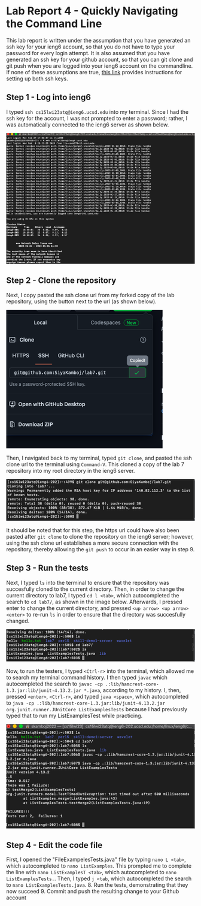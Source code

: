 # Lab Report 4 - Quickly Navigating the Command Line

This lab report is written under the assumption that you have generated an ssh key for your ieng6 account, so that you do not have to type your password for every login attempt. It is also assumed that you have generated an ssh key for your github account, so that you can git clone and git push when you are logged into your ieng6 account on the commandline. If none of these assumptions are true, [this link](https://ucsd-cse15l-w23.github.io/week/week7/) provides instructions for setting up both ssh keys.

## Step 1 - Log into ieng6

  I typed `ssh cs15lwi23atq@ieng6.ucsd.edu` into my terminal. Since I had the ssh key for the account, I was not prompted to enter a password; rather, I was automatically connected to the ieng6 server as shown below. 
  
  ![Succesful login to ssh](images/sshnopassword.png)
  
## Step 2 - Clone the repository

  Next, I copy pasted the ssh clone url from my forked copy of the lab repository, using the button next to the url (as shown below). 
 
 ![SSH url was copied](images/copiedsshurl.png)
  
  Then, I navigated back to my terminal, typed `git clone`, and pasted the ssh clone url to the terminal using `Command-V`. This cloned a copy of the lab 7 repository into my root directory in the ieng6 server. 
 
 ![Succesful git clone](images/gitclone.png)
  
  It should be noted that for this step, the https url could have also been pasted after `git clone` to clone the repository on the ieng6 server; however, using the ssh clone url establishes a more secure connection with the repository, thereby allowing the `git push` to occur in an easier way in step 9. 
 
## Step 3 - Run the tests

   Next, I typed `ls` into the terminal to ensure that the repository was succesfully cloned to the current directory. Then, in order to change the current directory to lab7, I typed `cd l <tab>`, which autocompleted the search to `cd lab7/`, as shown in the image below. Afterwards, I pressed enter to change the current directory, and pressed `<up arrow> <up arrow> <enter>` to re-run `ls` in order to ensure that the directory was succesfully changed. 

![CD into lab7](images/cdtolab7.png)

  Now, to run the testers, I typed `<Ctrl-r>` into the terminal, which allowed me to search my terminal command history. I then typed `javac` which autocompleted the search to `javac -cp .:lib/hamcrest-core-1.3.jar:lib/junit-4.13.2.jar *.java`, according to my history. I, then, pressed `<enter>`, `<Ctrl-r>`, and typed `java <space>`, which autocompleted to `java -cp .:lib/hamcrest-core-1.3.jar:lib/junit-4.13.2.jar org.junit.runner.JUnitCore ListExamplesTests` because I had previously typed that to run my ListExamplesTest while practicing.
  
  ![Ran failed tests](images/runfailedtests.png)

## Step 4 - Edit the code file
   First, I opened the "FileExampelesTests.java" file by typing `nano L <tab>`, which autocompleted to `nano ListExamples`. This prompted me to complete the line with `nano ListExamplesT <tab>`, which autocompleted to `nano ListExamplesTests.`. Then, I typed `j <tab`, which autocompleted the search to `nano ListExamplesTests.java`.
8. Run the tests, demonstrating that they now succeed
9. Commit and push the resulting change to your Github account
